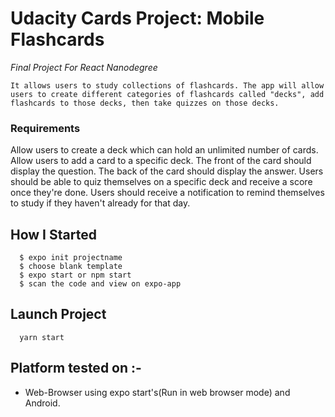 # Udacity Cards Project: Mobile Flashcards

_Final Project For React Nanodegree_

```
It allows users to study collections of flashcards. The app will allow users to create different categories of flashcards called "decks", add flashcards to those decks, then take quizzes on those decks.
```

### Requirements

Allow users to create a deck which can hold an unlimited number of cards.
Allow users to add a card to a specific deck.
The front of the card should display the question.
The back of the card should display the answer.
Users should be able to quiz themselves on a specific deck and receive a score once they're done.
Users should receive a notification to remind themselves to study if they haven't already for that day.

## How I Started

```
  $ expo init projectname
  $ choose blank template
  $ expo start or npm start
  $ scan the code and view on expo-app
```

## Launch Project

```
  yarn start
```

## Platform tested on :-

- Web-Browser using expo start's(Run in web browser mode) and Android.
